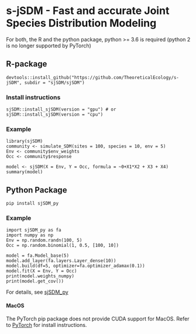 # s-jSDM - Fast and accurate Joint Species Distribution Modeling

For both, the R and the python package, python >= 3.6 is required (python 2 is no longer supported by PyTorch) 

## R-package
```{r}
devtools::install_github("https://github.com/TheoreticalEcology/s-jSDM", subdir = "sjSDM/sjSDM")
```

### Install instructions
```{r}
sjSDM::install_sjSDM(version = "gpu") # or
sjSDM::install_sjSDM(version = "cpu")
```
  
### Example
```{r}
library(sjSDM)
community <- simulate_SDM(sites = 100, species = 10, env = 5)
Env <- community$env_weights
Occ <- community$response

model <- sjSDM(X = Env, Y = Occ, formula = ~0+X1*X2 + X3 + X4)
summary(model)
```


## Python Package
```{python}
pip install sjSDM_py
```

### Example
```{python}
import sjSDM_py as fa
import numpy as np
Env = np.random.randn(100, 5)
Occ = np.random.binomial(1, 0.5, [100, 10])

model = fa.Model_base(5)
model.add_layer(fa.layers.Layer_dense(10))
model.build(df=5, optimizer=fa.optimizer_adamax(0.1))
model.fit(X = Env, Y = Occ)
print(model.weights_numpy)
print(model.get_cov())
```
For details, see [sjSDM_py](https://github.com/TheoreticalEcology/s-jSDM/tree/master/sjSDM/sjSDM-python)


#### MacOS
The PyTorch pip package does not provide CUDA support for MacOS. Refer to [PyTorch](https://pytorch.org/) for install instructions.

